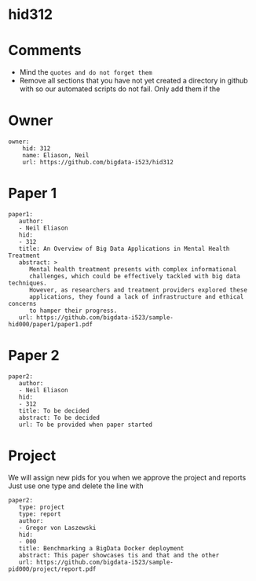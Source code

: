 # hid312
# Comments

* Mind the ```quotes and do not forget them```
* Remove all sections that you have not yet created a directory in github with so our automated scripts do not fail. Only add them if the 

# Owner

```
owner:
    hid: 312
    name: Eliason, Neil
    url: https://github.com/bigdata-i523/hid312
```

# Paper 1

```
paper1:
   author: 
   - Neil Eliason
   hid:
   - 312
   title: An Overview of Big Data Applications in Mental Health Treatment
   abstract: >
      Mental health treatment presents with complex informational
      challenges, which could be effectively tackled with big data techniques. 
      However, as researchers and treatment providers explored these 
      applications, they found a lack of infrastructure and ethical concerns 
      to hamper their progress.
   url: https://github.com/bigdata-i523/sample-hid000/paper1/paper1.pdf
```
   
# Paper 2

```
paper2:
   author: 
   - Neil Eliason
   hid:
   - 312
   title: To be decided
   abstract: To be decided
   url: To be provided when paper started
```

# Project 

We will assign new pids for you when we approve the project and reports   
Just use one type and delete the line with 

```
paper2:
   type: project
   type: report
   author: 
   - Gregor von Laszewski
   hid:
   - 000
   title: Benchmarking a BigData Docker deployment
   abstract: This paper showcases tis and that and the other 
   url: https://github.com/bigdata-i523/sample-pid000/project/report.pdf
```
   
